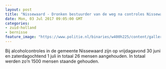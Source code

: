 ```yaml
---
layout: post
title: "Nissewaard - Dronken bestuurder van de weg na controles Nissewaard"
date: Mon, 03 Jul 2017 09:05:00 GMT
categories: 
- zuid-holland 
- bernisse 
feature_image: "https://www.politie.nl/binaries/w400h225/content/gallery/politie/stockfotos/infra-en-voertuigen/controle-voertuigen.jpg"
---
```


Bij alcoholcontroles in de gemeente Nissewaard zijn op vrijdagavond 30 juni en zaterdagochtend 1 juli in totaal 26 mensen aangehouden. In totaal werden zo’n 1500 mensen staande gehouden.

